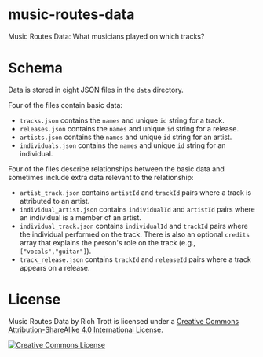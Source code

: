 music-routes-data
=================

Music Routes Data: What musicians played on which tracks?

Schema
======

Data is stored in eight JSON files in the `data` directory.

Four of the files contain basic data:

* `tracks.json` contains the `names` and unique `id` string for a track.
* `releases.json` contains the `names` and unique `id` string for a release.
* `artists.json` contains the `names` and unique `id` string for an artist.
* `individuals.json` contains the `names` and unique `id` string for an individual.

Four of the files describe relationships between the basic data and sometimes include extra data relevant to the relationship:

* `artist_track.json` contains `artistId` and `trackId` pairs where a track is attributed to an artist.
* `individual_artist.json` contains `individualId` and `artistId` pairs where an individual is a member of an artist.
* `individual_track.json` contains `individualId` and `trackId` pairs where the individual performed on the track. There is also an optional `credits` array that explains the person's role on the track (e.g., `["vocals","guitar"]`).
* `track_release.json` contains `trackId` and `releaseId` pairs where a track appears on a release.

License
=======

Music Routes Data by Rich Trott is licensed under a [Creative Commons Attribution-ShareAlike 4.0 International License](http://creativecommons.org/licenses/by-sa/4.0/).

<a rel="license" href="http://creativecommons.org/licenses/by-sa/4.0/"><img alt="Creative Commons License" style="border-width:0" src="http://i.creativecommons.org/l/by-sa/4.0/88x31.png" /></a>

